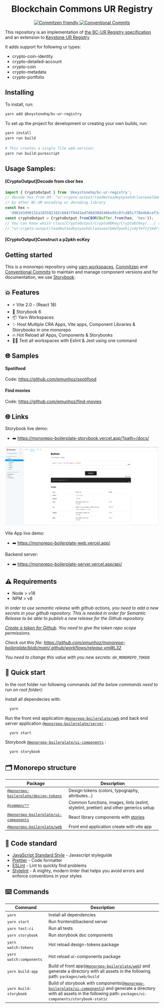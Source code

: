 <h1 align="center">Blockchain Commons UR Registry</h1>

<p align="center">
  <a href="http://commitizen.github.io/cz-cli/">
	  <img src="https://img.shields.io/badge/commitizen-friendly-brightgreen.svg" alt="Commitzen friendly" />
  </a>
  <a href="https://conventionalcommits.org">
	  <img src="https://img.shields.io/badge/Conventional%20Commits-1.0.0-yellow.svg" alt="Conventional Commits" />
  </a>
</p>


This repository is an implementation of [the BC-UR Registry specification](https://github.com/BlockchainCommons/Research/blob/master/papers/bcr-2020-006-urtypes.md) and an extension to [Keystone UR Registry](https://github.com/KeystoneHQ/ur-registry)

It adds support for following ur types:

- crypto-coin-identity
- crypto-detailed-account
- crypto-coin
- crypto-metadata
- crypto-portfolio



## Installing

To install, run:

```bash
yarn add @keystonehq/bc-ur-registry
```

To set up the project for development or creating your own builds, run:

```bash
yarn install
yarn run build

# This creates a single file web-version:
yarn run build:purescript
```

## Usage Samples:

#### [CryptoOutput]Decode from cbor hex

```js
import { CryptoOutput } from '@keystonehq/bc-ur-registry';
// decode hex from UR: "ur:crypto-output/taadmutaadeyoyaxhdclaoswaalbmwfpwekijndyfefzjtmdrtketphhktmngrlkwsfnospypsasrhhhjonnvwtsqzwljy"
// by other BC-UR encoding or decoding library
const hex =
  'd90193d90132a103582102c6047f9441ed7d6d3045406e95c07cd85c778e4b8cef3ca7abac09b95c709ee5';
const cryptoOutput = CryptoOutput.fromCBOR(Buffer.from(hex, 'hex'));
// You can know which class[CryptoOutput/CryptoHDKey/CryptoECKey/...] to use by reading ur, e.g.
// "ur:crypto-output/taadmutaadeyoyaxhdclaoswaalbmwfpwekijndyfefzjtmdrtketphhktmngrlkwsfnospypsasrhhhjonnvwtsqzwljy"
```

#### [CryptoOutput]Construct a p2pkh ecKey




## Getting started

This is a monorepo repository using [yarn workspaces](https://classic.yarnpkg.com/lang/en/docs/workspaces/), [Commitzen](http://commitizen.github.io/cz-cli/) and [Conventional Commits](https://conventionalcommits.org) to maintain and manage component versions and for documentation, we use [Storybook](https://storybook.js.org/).

## 💥 Features

- ⚡️ Vite 2.0 - (React 18)
- 📖 Storybook 6
- 📦 Yarn Workspaces
- ✨ Host Multiple CRA Apps, Vite apps, Component Libraries & Storybooks in one monorepo
- 🔥 Hot Reload all Apps, Components & Storybooks
- 👨‍🔬 Test all workspaces with Eslint & Jest using one command

## 🌐 Samples

#### Spotifood
Code: https://github.com/emunhoz/spotifood

#### Find movies
Code: https://github.com/emunhoz/find-movies

## 🌐 Links

Storybook live demo:
- ➡️ https://monorepo-boilerplate-storybook.vercel.app/?path=/docs/

![Storybook](docs/images/ui-components.png)

Vite App live demo:
- ➡️ https://monorepo-boilerplate-web.vercel.app/

Backend server:
- ➡️ https://monorepo-boilerplate-server.vercel.app/api/

## ⚠️ Requirements

- Node > v18
- NPM > v8

_In order to use semantic release with github actions, you need to add a new secrets in your github repository. This is needed in order for Semantic Release to be able to publish a new release for the Github repository._

_[Create a token for Github](https://help.github.com/en/github/authenticating-to-github/creating-a-personal-access-token-for-the-command-line). You need to give the token repo scope permissions._

_Check out this file: https://github.com/emunhoz/monorepo-boilerplate/blob/main/.github/workflows/release.yml#L32_

_You need to change this value with you new secrets: `GH_MONOREPO_TOKEN`_

## 🚀 Quick start

In the root folder run following commands _(all the below commands need to run on root folder)_:

Install all dependecies with:

```bash
  yarn
```

Run the front end application [`@monorepo-boilerplate/web`](./packages/web) and back end server application [`@monorepo-boilerplate/server`](./packages/server) :

```bash
  yarn start
```

Storybook [`@monorepo-boilerplate/ui-components`](./packages/ui-components) :

```bash
  yarn storybook
```

## 🗂 Monorepo structure

| Package                                               | Description                                                                            |
| ----------------------------------------------------- | -------------------------------------------------------------------------------------- |
| [`@monorepo-boilerplate/design-tokens`](./packages/design-tokens) | Design tokens (colors, typography, attributes...)                                      |
| [`@common/**`](./packages/commons)                    | Common functions, images, lints (eslint, stylelint, prettier) and other generics setup |
| [`@monorepo-boilerplate/ui-components`](./packages/ui-components) | React library components with [stories](https://storybook.js.org/)                     |
| [`@monorepo-boilerplate/web`](./packages/web)                    | Front end application create with vite app                                     |

## 🚨 Code standard

- [JavaScript Standard Style](https://standardjs.com/) - Javascript styleguide
- [Prettier](https://prettier.io/) - Code formatter
- [ESLint](https://eslint.org/) - Lint to quickly find problems
- [Stylelint](https://stylelint.io/) - A mighty, modern linter that helps you avoid errors and enforce conventions in your styles

## ⌨️ Commands

| Command                 | Description                                                                                                                                                                               |
| ----------------------- | ----------------------------------------------------------------------------------------------------------------------------------------------------------------------------------------- |
| `yarn`                  | Install all dependencies                                                                                                                                                                  |
| `yarn start`            | Run frontend/backend server                                                                                                                                                                          |
| `yarn test:ci`          | Run all tests                                                                                                                                                                             |
| `yarn storybook`        | Run storybook doc components                                                                                                                                                              |
| `yarn watch:tokens`     | Hot reload design-tokens package                                                                                                                                                               |
| `yarn watch:components` | Hot reload ui-components package                                                                                                                                                               |
| `yarn build-app`        | Build of front app([`@monorepo-boilerplate/web`](./packages/web)) and generate a directory with all assets in the following path: `packages/web/build`                                                |
| `yarn build-storybook`  | Build of storybook with components([`@monorepo-boilerplate/ui-components`](./packages/ui-components)) and generate a directory with all assets in the following path: `packages/ui-components/storybook-static` |
